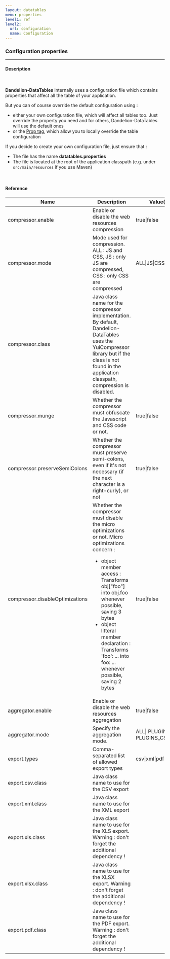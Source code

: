 ```yaml
---
layout: datatables
menu: properties
level1: ref
level2:
  url: configuration
  name: Configuration
---
```


### Configuration properties
<hr />

#### Description
<br />

**Dandelion-DataTables** internally uses a configuration file which contains properties that affect all the table of your application.

But you can of course override the default configuration using :

 * either your own configuration file, which will affect all tables too. Just override the property you need and for others, Dandelion-DataTables will use the default ones
 * or the [Prop tag](./ref-taglib/tagprop.html), which allow you to locally override the table configuration

If you decide to create your own configuration file, just ensure that :
 
 * The file has the name <strong>datatables.properties</strong>
 * The file is located at the root of the application classpath (e.g. under `src/main/resources` if you use Maven)

<br />
<h4>Reference</h4>

<table id="reference" class="table table-striped table-bordered">
  <thead>
    <tr>
      <th>Name</th>
      <th>Description</th>
      <th>Value(s)</th>
      <th>Default</th>
    </tr>
  </thead>
  <tbody>
  <tr>
    <td>compressor.enable</td>
    <td>Enable or disable the web resources compression</td>
    <td>true|false</td>
    <td>false</td>
  </tr>
  <tr>
    <td>compressor.mode</td>
    <td>Mode used for compression. ALL : JS and CSS, JS : only JS are compressed, CSS : only CSS are compressed</td>
    <td>ALL|JS|CSS</td>
    <td>ALL</td>
  </tr>
  <tr>
    <td>compressor.class</td>
    <td>Java class name for the compressor implementation. By default, Dandelion-DataTables uses the YuiCompressor library but if the class is not found in the application classpath, compression is disabled.</td>
    <td></td>
    <td style="font-size: 12px;">com.github.dandelion.datatables.extras.compression.YuiResourceCompressor</td>
  </tr>
  <tr>
    <td>compressor.munge</td>
    <td>Whether the compressor must obfuscate the Javascript and CSS code or not.</td>
    <td>true|false</td>
    <td>true</td>
  </tr>
  <tr>
    <td>compressor.preserveSemiColons</td>
    <td>Whether the compressor must preserve semi-colons, even if it's not necessary (if the next character is a right-curly), or not</td>
    <td>true|false</td>
    <td>false</td>
  </tr>
  <tr>
    <td>compressor.disableOptimizations</td>
    <td>Whether the compressor must disable the micro optimizations or not. Micro optimizations concern : <ul>
	 <li>object member access : Transforms obj["foo"] into obj.foo whenever
	 possible, saving 3 bytes</li>
	 <li>object litteral member declaration : Transforms 'foo': ... into foo:
	 ... whenever possible, saving 2 bytes</li>
	 </ul></td>
    <td>true|false</td>
    <td>false</td>
  </tr>
  <tr>
    <td>aggregator.enable</td>
    <td>Enable or disable the web resources aggregation</td>
    <td>true|false</td>
    <td>false</td>
  </tr>
  <tr>
    <td>aggregator.mode</td>
    <td>Specify the aggregation mode.</td>
    <td>ALL|
    PLUGINS_JS|
    PLUGINS_CSS</td>
    <td>ALL</td>
  </tr>
  <tr>
    <td>export.types</td>
    <td>Comma-separated list of allowed export types</td>
    <td>csv|xml|pdf|xls|xlsx</td>
    <td>xml,csv,pdf,xls,xlsx</td>
  </tr>
  <tr>
    <td>export.csv.class</td>
    <td>Java class name to use for the CSV export</td>
    <td></td>
    <td style="font-size: 12px;">com.github.dandelion.datatables.core.export.CsvExport</td>
  </tr>
  <tr>
    <td>export.xml.class</td>
    <td>Java class name to use for the XML export</td>
    <td></td>
    <td style="font-size: 12px;">com.github.dandelion.datatables.core.export.XmlExport</td>
  </tr>
  <tr>
    <td>export.xls.class</td>
    <td>Java class name to use for the XLS export.  <span class="label label-warning">Warning :</span> don't forget the additional dependency !</td>
    <td></td>
    <td style="font-size: 12px;">com.github.dandelion.datatables.extras.export.poi.XlsExport</td>
  </tr>
  <tr>
    <td>export.xlsx.class</td>
    <td>Java class name to use for the XLSX export.  <span class="label label-warning">Warning :</span> don't forget the additional dependency !</td>
    <td></td>
    <td style="font-size: 12px;">com.github.dandelion.datatables.extras.export.poi.XlsxExport</td>
  </tr>
  <tr>
    <td>export.pdf.class</td>
    <td>Java class name to use for the PDF export. <span class="label label-warning">Warning :</span> don't forget the additional dependency !</td>
    <td></td>
    <td style="font-size: 12px;">com.github.dandelion.datatables.extras.export.itext.PdfExport</td>
  </tr>
  </tbody>
</table>

<link rel="stylesheet" href="//ajax.aspnetcdn.com/ajax/jquery.dataTables/1.9.4/css/jquery.dataTables.css" />
<script src="http://ajax.aspnetcdn.com/ajax/jquery.dataTables/1.9.4/jquery.dataTables.min.js">
</script>
<script src="/assets/js/site_reference.js">
</script>